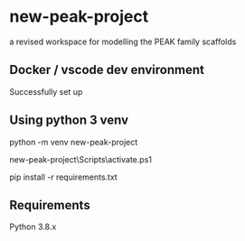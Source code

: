 # new-peak-project
a revised workspace for modelling the PEAK family scaffolds

## Docker / vscode dev environment 

Successfully set up 

## Using python 3 venv 

python -m venv new-peak-project 

new-peak-project\Scripts\activate.ps1 

pip install -r requirements.txt 

## Requirements

Python 3.8.x 
